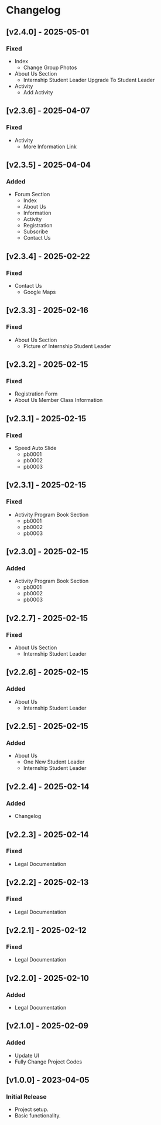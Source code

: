 # Changelog

## [v2.4.0] - 2025-05-01
### Fixed
- Index
  - Change Group Photos
- About Us Section
  - Internship Student Leader Upgrade To Student Leader
- Activity
  - Add Activity

## [v2.3.6] - 2025-04-07
### Fixed
- Activity
  - More Information Link

## [v2.3.5] - 2025-04-04
### Added
- Forum Section
  - Index
  - About Us
  - Information
  - Activity
  - Registration
  - Subscribe
  - Contact Us

## [v2.3.4] - 2025-02-22
### Fixed
- Contact Us
  - Google Maps


## [v2.3.3] - 2025-02-16
### Fixed
- About Us Section
  - Picture of Internship Student Leader

## [v2.3.2] - 2025-02-15
### Fixed
- Registration Form
- About Us Member Class Information

## [v2.3.1] - 2025-02-15
### Fixed
- Speed Auto Slide
  - pb0001
  - pb0002
  - pb0003

## [v2.3.1] - 2025-02-15
### Fixed
- Activity Program Book Section
  - pb0001
  - pb0002
  - pb0003


## [v2.3.0] - 2025-02-15
### Added
- Activity Program Book Section
  - pb0001
  - pb0002
  - pb0003


## [v2.2.7] - 2025-02-15
### Fixed
- About Us Section
  - Internship Student Leader

## [v2.2.6] - 2025-02-15
### Added
- About Us
  - Internship Student Leader

## [v2.2.5] - 2025-02-15
### Added
- About Us
  - One New Student Leader
  - Internship Student Leader

## [v2.2.4] - 2025-02-14
### Added
- Changelog

## [v2.2.3] - 2025-02-14
### Fixed
- Legal Documentation

## [v2.2.2] - 2025-02-13
### Fixed
- Legal Documentation

## [v2.2.1] - 2025-02-12
### Fixed
- Legal Documentation

## [v2.2.0] - 2025-02-10
### Added
- Legal Documentation

## [v2.1.0] - 2025-02-09
### Added
- Update UI
- Fully Change Project Codes

## [v1.0.0] - 2023-04-05
### Initial Release
- Project setup.
- Basic functionality.